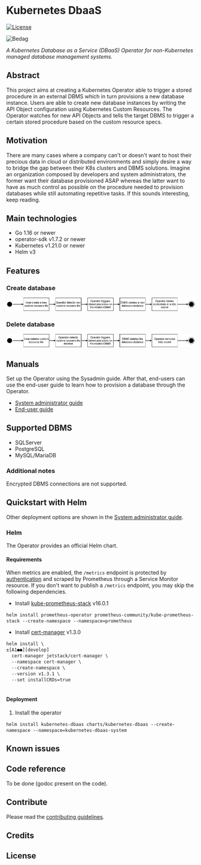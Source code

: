 # Kubernetes DbaaS
[![License](https://img.shields.io/badge/License-Apache%202.0-blue.svg)](https://opensource.org/licenses/Apache-2.0)

![Bedag](https://www.bedag.ch/wGlobal/wGlobal/layout/images/logo.svg)

*A Kubernetes Database as a Service (DBaaS) Operator for non-Kubernetes managed database management systems.*

## Abstract

This project aims at creating a Kubernetes Operator able to trigger a stored procedure in an external DBMS which in turn provisions a new database instance.
Users are able to create new database instances by writing the API Object configuration using Kubernetes Custom Resources.
The Operator watches for new API Objects and tells the target DBMS to trigger a certain stored procedure based on the custom resource specs.

## Motivation

There are many cases where a company can't or doesn't want to host their precious data in cloud or distributed environments and simply desire a way to bridge the gap between their K8s clusters and DBMS solutions. Imagine an organization composed by developers and system administrators, the former want their database provisioned ASAP whereas the latter want to have as much control as possible on the procedure needed to provision databases while still automating repetitive tasks. If this sounds interesting, keep reading.

## Main technologies

- Go 1.16 or newer
- operator-sdk v1.7.2 or newer 
- Kubernetes v1.21.0 or newer
- Helm v3

## Features

### Create database 

![k8s_dbaas_bedag_create](docs/resources/k8s_dbaas_bedag_create.png)

### Delete database

![k8s_dbaas_bedag_delete](docs/resources/k8s_dbaas_bedag_delete.png)

## Manuals

Set up the Operator using the Sysadmin guide. After that, end-users can use the end-user guide to learn how to provision a database through the Operator. 

- [System administrator guide](docs/sysadmin_guide.md)
- [End-user guide](docs/enduser_guide.md)

## Supported DBMS

- SQLServer
- PostgreSQL
- MySQL/MariaDB

### Additional notes

Encrypted DBMS connections are not supported.

## Quickstart with Helm
Other deployment options are shown in the [System administrator guide]().
### Helm
The Operator provides an official Helm chart.
#### Requirements
When metrics are enabled, the `/metrics` endpoint is protected by [authentication](https://github.com/brancz/kube-rbac-proxy) and scraped by Prometheus through a Service Monitor resource.
If you don't want to publish a `/metrics` endpoint, you may skip the following dependencies. 

- Install [kube-prometheus-stack](https://artifacthub.io/packages/helm/prometheus-community/kube-prometheus-stack) v16.0.1
```
helm install prometheus-operator prometheus-community/kube-prometheus-stack --create-namespace --namespace=prometheus
```
- Install [cert-manager](https://artifacthub.io/packages/helm/cert-manager/cert-manager) v1.3.0
```
helm install \                                                                                                                                                                                                                                                                                                                                                                                                                       ±[A1●●][develop]
  cert-manager jetstack/cert-manager \
  --namespace cert-manager \
  --create-namespace \
  --version v1.3.1 \
  --set installCRDs=true
  
```
#### Deployment
1. Install the operator
```
helm install kubernetes-dbaas charts/kubernetes-dbaas --create-namespace --namespace=kubernetes-dbaas-system
```

## Known issues

## Code reference

To be done (godoc present on the code).

## Contribute

Please read the [contributing guidelines](docs/contributing.md). 

## Credits

## License
